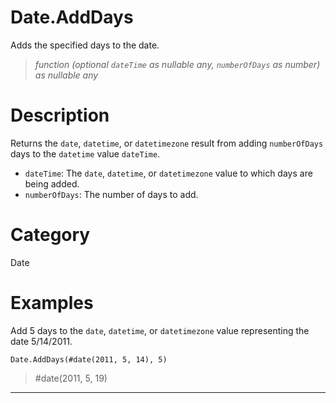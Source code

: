 ﻿# Date.AddDays
Adds the specified days to the date.
> _function (optional <code>dateTime</code> as nullable any, <code>numberOfDays</code> as number) as nullable any_
# Description 
Returns the <code>date</code>, <code>datetime</code>, or <code>datetimezone</code> result from adding <code>numberOfDays</code> days to the <code>datetime</code> value <code>dateTime</code>.
      <ul>
      <li><code>dateTime</code>: The <code>date</code>, <code>datetime</code>, or <code>datetimezone</code> value to which days are being added.</li>
      <li><code>numberOfDays</code>: The number of days to add.</li>
      </ul>

# Category 
Date
# Examples 
Add 5 days to the <code>date</code>, <code>datetime</code>, or <code>datetimezone</code> value representing the date 5/14/2011.
```
Date.AddDays(#date(2011, 5, 14), 5)
```
> #date(2011, 5, 19)
***
